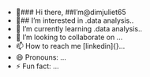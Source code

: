- 👋### Hi there, ##I’m@dimjuliet65
- 👀## I’m interested in .data analysis..
- 🌱 I’m currently learning .data analysis..
- 💞️ I’m looking to collaborate on ...
- 📫 How to reach me [linkedin]{}...
- 😄 Pronouns: ...
- ⚡ Fun fact: ...

<!---
dimjuliet65/dimjuliet65 is a ✨ special ✨ repository because its `README.md` (this file) appears on your GitHub profile.
You can click the Preview link to take a look at your changes.
--->
